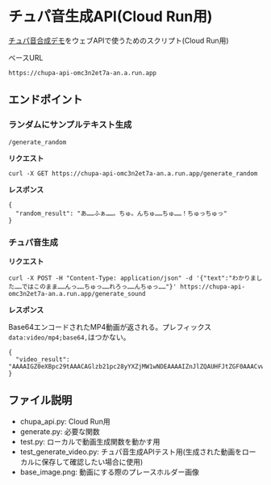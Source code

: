 # チュパ音生成API(Cloud Run用)

[チュパ音合成デモ](https://huggingface.co/spaces/votepurchase/sbv2_chupa_demo)をウェブAPIで使うためのスクリプト(Cloud Run用)

ベースURL

```
https://chupa-api-omc3n2et7a-an.a.run.app
```

## エンドポイント

### ランダムにサンプルテキスト生成

```
/generate_random
```

**リクエスト**

```
curl -X GET https://chupa-api-omc3n2et7a-an.a.run.app/generate_random
```

**レスポンス**

```
{
  "random_result": "あ……ふぁ……。ちゅ。んちゅ……ちゅ……！ちゅっちゅっ"
}
```

### チュパ音生成

**リクエスト**

```
curl -X POST -H "Content-Type: application/json" -d '{"text":"わかりました……ではこのまま……んっ……ちゅっ……れろっ……んちゅっ……"}' https://chupa-api-omc3n2et7a-an.a.run.app/generate_sound
```

**レスポンス**

Base64エンコードされたMP4動画が返される。プレフィックス`data:video/mp4;base64,`はつかない。

```
{
  "video_result": "AAAAIGZ0eXBpc29tAAACAGlzb21pc28yYXZjMW1wNDEAAAAIZnJlZQAUHFJtZGF0AAACvwYF//+73EXpvebZSLeWLNgg2SPu73gy..."
}
```

## ファイル説明

- chupa_api.py: Cloud Run用
- generate.py: 必要な関数
- test.py: ローカルで動画生成関数を動かす用
- test_generate_video.py: チュパ音生成APIテスト用(生成された動画をローカルに保存して確認したい場合に使用)
- base_image.png: 動画にする際のプレースホルダー画像